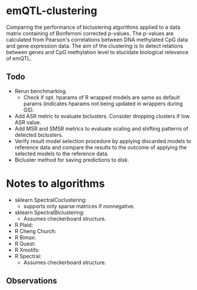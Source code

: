 # emQTL-clustering
Comparing the performance of biclustering algorithms applied to a data matrix containing of Bonferroni corrected p-values. The p-values are calculated from Pearson's correlations between DNA methylated CpG data and gene expression data. The aim of the clustering is to detect relations between genes and CpG methylation level to elucidate biological relevance of emQTL.

## Todo
* Rerun benchmarking.
  * Check if opt. hparams of R wrapped models are same as default params (indicates hparams not being updated in wrappers during GS).
* Add ASR metric to evaluate biclusters. Consider dropping clusters if low ASR value.
* Add MSR and SMSR metrics to evaluate scaling and shifting patterns of detected biclusters.
* Verify result model selection procedure by applying discarded models to reference data and compare the results to the outcome of applying the selected models to the reference data.
* Bicluster method for saving predictions to disk.

# Notes to algorithms
* sklearn SpectralCoclustering:
  * supports only sparse matrices if nonnegative.
* sklearn SpectralBiclustering:
  * Assumes checkerboard structure.
* R Plaid:
* R Cheng Church:
* R Bimax:
* R Quest:
* R Xmotifs:
* R Spectral:
  * Assumes checkerboard structure.

## Observations
